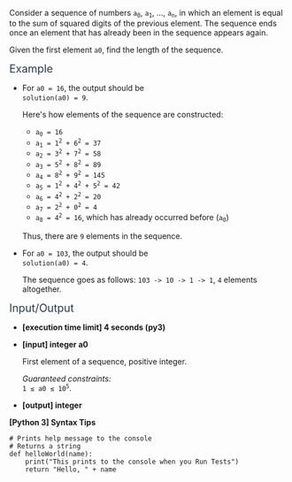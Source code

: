 <p>Consider a sequence of numbers <code>a<sub>0</sub></code>, <code>a<sub>1</sub></code>, ..., <code>a<sub>n</sub></code>, in which an element is equal to the sum of squared digits of the previous element. The sequence ends once an element that has already been in the sequence appears again.</p>
<p>Given the first element <code>a0</code>, find the length of the sequence.</p>
<p><span class="markdown--header" style="color:#2b3b52;font-size:1.4em">Example</span></p>
<ul>
<li>
<p>For <code>a0 = 16</code>, the output should be<br />
<code>solution(a0) = 9</code>.</p>
<p>Here's how elements of the sequence are constructed:</p>
<ul>
<li><code>a<sub>0</sub> = 16</code></li>
<li><code>a<sub>1</sub> = 1<sup>2</sup> + 6<sup>2</sup> = 37</code></li>
<li><code>a<sub>2</sub> = 3<sup>2</sup> + 7<sup>2</sup> = 58</code></li>
<li><code>a<sub>3</sub> = 5<sup>2</sup> + 8<sup>2</sup> = 89</code></li>
<li><code>a<sub>4</sub> = 8<sup>2</sup> + 9<sup>2</sup> = 145</code></li>
<li><code>a<sub>5</sub> = 1<sup>2</sup> + 4<sup>2</sup> + 5<sup>2</sup> = 42</code></li>
<li><code>a<sub>6</sub> = 4<sup>2</sup> + 2<sup>2</sup> = 20</code></li>
<li><code>a<sub>7</sub> = 2<sup>2</sup> + 0<sup>2</sup> = 4</code></li>
<li><code>a<sub>8</sub> = 4<sup>2</sup> = 16</code>, which has already occurred before (<code>a<sub>0</sub></code>)</li>
</ul>
<p>Thus, there are <code>9</code> elements in the sequence.</p>
</li>
<li>
<p>For <code>a0 = 103</code>, the output should be<br />
<code>solution(a0) = 4</code>.</p>
<p>The sequence goes as follows: <code>103 -&gt; 10 -&gt; 1 -&gt; 1</code>, <code>4</code> elements altogether.</p>
</li>
</ul>
<p><span class="markdown--header" style="color:#2b3b52;font-size:1.4em">Input/Output</span></p>
<ul>
<li>
<p><strong>[execution time limit] 4 seconds (py3)</strong></p>
</li>
<li>
<p><strong>[input] integer a0</strong></p>
<p>First element of a sequence, positive integer.</p>
<p><em>Guaranteed constraints:</em><br />
<code>1 ≤ a0 ≤ 10<sup>5</sup></code>.</p>
</li>
<li>
<p><strong>[output] integer</strong></p>
</li>
</ul>
<p><strong>[Python 3] Syntax Tips</strong></p>
<pre><code class="language-python"><span class="hljs-comment"># Prints help message to the console</span>
<span class="hljs-comment"># Returns a string</span>
<span class="hljs-keyword">def</span> <span class="hljs-title function_">helloWorld</span>(<span class="hljs-params">name</span>):
    <span class="hljs-built_in">print</span>(<span class="hljs-string">"This prints to the console when you Run Tests"</span>)
    <span class="hljs-keyword">return</span> <span class="hljs-string">"Hello, "</span> + name

</code></pre>
